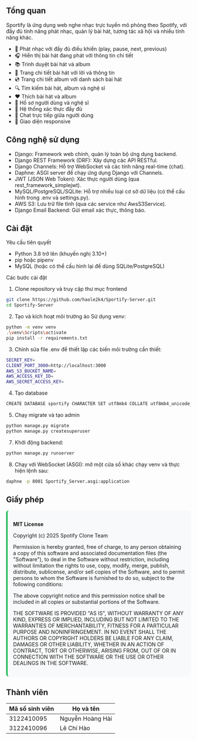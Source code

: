## Tổng quan

Sportify là ứng dụng web nghe nhạc trực tuyến mô phỏng theo Spotify, với đầy đủ tính năng phát nhạc, quản lý bài hát, tương tác xã hội và nhiều tính năng khác.

- 🎵 Phát nhạc với đầy đủ điều khiển (play, pause, next, previous)
- 🎧 Hiển thị bài hát đang phát với thông tin chi tiết
- 📚 Trình duyệt bài hát và album
- 🎤 Trang chi tiết bài hát với lời và thông tin
- 💿 Trang chi tiết album với danh sách bài hát
- 🔍 Tìm kiếm bài hát, album và nghệ sĩ
- ❤️ Thích bài hát và album
- 👤 Hồ sơ người dùng và nghệ sĩ
- 🔐 Hệ thống xác thực đầy đủ
- 💬 Chat trực tiếp giữa người dùng
- 📱 Giao diện responsive


## Công nghệ sử dụng
- Django: Framework web chính, quản lý toàn bộ ứng dụng backend.
- Django REST Framework (DRF): Xây dựng các API RESTful.
- Django Channels: Hỗ trợ WebSocket và các tính năng real-time (chat).
- Daphne: ASGI server để chạy ứng dụng Django với Channels.
- JWT (JSON Web Token): Xác thực người dùng (qua rest_framework_simplejwt).
- MySQL/PostgreSQL/SQLite: Hỗ trợ nhiều loại cơ sở dữ liệu (có thể cấu hình trong .env và settings.py).
- AWS S3: Lưu trữ file tĩnh (qua các service như AwsS3Service).
- Django Email Backend: Gửi email xác thực, thông báo.

## Cài đặt

Yêu cầu tiên quyết
- Python 3.8 trở lên (khuyến nghị 3.10+)
- pip hoặc pipenv
- MySQL (hoặc có thể cấu hình lại để dùng SQLite/PostgreSQL)

Các bước cài đặt
1. Clone repository và truy cập thư mục frontend
```bash
git clone https://github.com/haole2k4/Sportify-Server.git
cd Sportify-Server
```
2. Tạo và kích hoạt môi trường ảo
Sử dụng venv:

```bash 
python -m venv venv
.\venv\Scripts\activate
pip install -r requirements.txt
```

3. Chỉnh sửa file .env để thiết lập các biến môi trường cần thiết:

```bash
SECRET_KEY=
CLIENT_PORT_3000=http://localhost:3000
AWS_S3_BUCKET_NAME=
AWS_ACCESS_KEY_ID=
AWS_SECRET_ACCESS_KEY=
```

4. Tạo database

```bash
CREATE DATABASE sportify CHARACTER SET utf8mb4 COLLATE utf8mb4_unicode_ci;
```

5. Chạy migrate và tạo admin

```bash
python manage.py migrate
python manage.py createsuperuser
```

7. Khởi động backend:
```bash
python manage.py runserver
```

8. Chạy với WebSocket (ASGI):
mở một cửa sổ khác chạy venv và thực hiện lệnh sau:
```bash
daphne -p 8001 Sportify_Server.asgi:application
```

## Giấy phép

<div style="background-color: #f8f9fa; padding: 15px; border-radius: 8px; margin: 10px 0; border-left: 4px solid #1DB954;">
  <p><strong>MIT License</strong></p>
  <p>Copyright (c) 2025 Spotify Clone Team</p>
  
  <p>Permission is hereby granted, free of charge, to any person obtaining a copy of this software and associated documentation files (the "Software"), to deal in the Software without restriction, including without limitation the rights to use, copy, modify, merge, publish, distribute, sublicense, and/or sell copies of the Software, and to permit persons to whom the Software is furnished to do so, subject to the following conditions:</p>
  
  <p>The above copyright notice and this permission notice shall be included in all copies or substantial portions of the Software.</p>
  
  <p>THE SOFTWARE IS PROVIDED "AS IS", WITHOUT WARRANTY OF ANY KIND, EXPRESS OR IMPLIED, INCLUDING BUT NOT LIMITED TO THE WARRANTIES OF MERCHANTABILITY, FITNESS FOR A PARTICULAR PURPOSE AND NONINFRINGEMENT. IN NO EVENT SHALL THE AUTHORS OR COPYRIGHT HOLDERS BE LIABLE FOR ANY CLAIM, DAMAGES OR OTHER LIABILITY, WHETHER IN AN ACTION OF CONTRACT, TORT OR OTHERWISE, ARISING FROM, OUT OF OR IN CONNECTION WITH THE SOFTWARE OR THE USE OR OTHER DEALINGS IN THE SOFTWARE.</p>
</div>

## Thành viên
| Mã số sinh viên | Họ và tên         | 
|-----------------|-------------------|
| 3122410095      | Nguyễn Hoàng Hải  |
| 3122410096      | Lê Chí Hào        |
